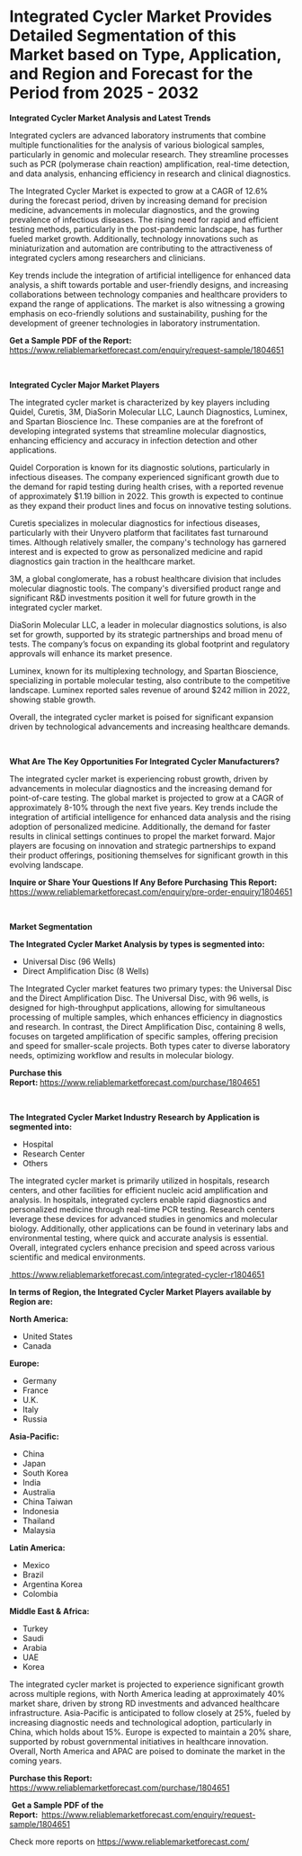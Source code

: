 <p><h1>Integrated Cycler Market Provides Detailed Segmentation of this Market based on Type, Application, and Region and Forecast for the Period from 2025 - 2032</h1></p><p><strong>Integrated Cycler Market Analysis and Latest Trends</strong></p>
<p><p>Integrated cyclers are advanced laboratory instruments that combine multiple functionalities for the analysis of various biological samples, particularly in genomic and molecular research. They streamline processes such as PCR (polymerase chain reaction) amplification, real-time detection, and data analysis, enhancing efficiency in research and clinical diagnostics.</p><p>The Integrated Cycler Market is expected to grow at a CAGR of 12.6% during the forecast period, driven by increasing demand for precision medicine, advancements in molecular diagnostics, and the growing prevalence of infectious diseases. The rising need for rapid and efficient testing methods, particularly in the post-pandemic landscape, has further fueled market growth. Additionally, technology innovations such as miniaturization and automation are contributing to the attractiveness of integrated cyclers among researchers and clinicians.</p><p>Key trends include the integration of artificial intelligence for enhanced data analysis, a shift towards portable and user-friendly designs, and increasing collaborations between technology companies and healthcare providers to expand the range of applications. The market is also witnessing a growing emphasis on eco-friendly solutions and sustainability, pushing for the development of greener technologies in laboratory instrumentation.</p></p>
<p><strong>Get a Sample PDF of the Report:&nbsp;</strong> <a href="https://www.reliablemarketforecast.com/enquiry/request-sample/1804651?utm_campaign=2316&utm_medium=2&utm_source=Github&utm_content=ia&utm_term=10042025&utm_id=integrated-cycler">https://www.reliablemarketforecast.com/enquiry/request-sample/1804651</a></p>
<p>&nbsp;</p>
<p><strong>Integrated Cycler Major Market Players</strong></p>
<p><p>The integrated cycler market is characterized by key players including Quidel, Curetis, 3M, DiaSorin Molecular LLC, Launch Diagnostics, Luminex, and Spartan Bioscience Inc. These companies are at the forefront of developing integrated systems that streamline molecular diagnostics, enhancing efficiency and accuracy in infection detection and other applications.</p><p>Quidel Corporation is known for its diagnostic solutions, particularly in infectious diseases. The company experienced significant growth due to the demand for rapid testing during health crises, with a reported revenue of approximately $1.19 billion in 2022. This growth is expected to continue as they expand their product lines and focus on innovative testing solutions.</p><p>Curetis specializes in molecular diagnostics for infectious diseases, particularly with their Unyvero platform that facilitates fast turnaround times. Although relatively smaller, the company's technology has garnered interest and is expected to grow as personalized medicine and rapid diagnostics gain traction in the healthcare market.</p><p>3M, a global conglomerate, has a robust healthcare division that includes molecular diagnostic tools. The company's diversified product range and significant R&D investments position it well for future growth in the integrated cycler market.</p><p>DiaSorin Molecular LLC, a leader in molecular diagnostics solutions, is also set for growth, supported by its strategic partnerships and broad menu of tests. The company’s focus on expanding its global footprint and regulatory approvals will enhance its market presence.</p><p>Luminex, known for its multiplexing technology, and Spartan Bioscience, specializing in portable molecular testing, also contribute to the competitive landscape. Luminex reported sales revenue of around $242 million in 2022, showing stable growth.</p><p>Overall, the integrated cycler market is poised for significant expansion driven by technological advancements and increasing healthcare demands.</p></p>
<p>&nbsp;</p>
<p><strong>What Are The Key Opportunities For Integrated Cycler Manufacturers?</strong></p>
<p><p>The integrated cycler market is experiencing robust growth, driven by advancements in molecular diagnostics and the increasing demand for point-of-care testing. The global market is projected to grow at a CAGR of approximately 8-10% through the next five years. Key trends include the integration of artificial intelligence for enhanced data analysis and the rising adoption of personalized medicine. Additionally, the demand for faster results in clinical settings continues to propel the market forward. Major players are focusing on innovation and strategic partnerships to expand their product offerings, positioning themselves for significant growth in this evolving landscape.</p></p>
<p><strong>Inquire or Share Your Questions If Any Before Purchasing This Report:</strong> <a href="https://www.reliablemarketforecast.com/enquiry/pre-order-enquiry/1804651?utm_campaign=2316&utm_medium=2&utm_source=Github&utm_content=ia&utm_term=10042025&utm_id=integrated-cycler">https://www.reliablemarketforecast.com/enquiry/pre-order-enquiry/1804651</a></p>
<p>&nbsp;</p>
<p><strong>Market Segmentation</strong></p>
<p><strong>The Integrated Cycler Market Analysis by types is segmented into:</strong></p>
<p><ul><li>Universal Disc (96 Wells)</li><li>Direct Amplification Disc (8 Wells)</li></ul></p>
<p><p>The Integrated Cycler market features two primary types: the Universal Disc and the Direct Amplification Disc. The Universal Disc, with 96 wells, is designed for high-throughput applications, allowing for simultaneous processing of multiple samples, which enhances efficiency in diagnostics and research. In contrast, the Direct Amplification Disc, containing 8 wells, focuses on targeted amplification of specific samples, offering precision and speed for smaller-scale projects. Both types cater to diverse laboratory needs, optimizing workflow and results in molecular biology.</p></p>
<p><strong>Purchase this Report:&nbsp;</strong><a href="https://www.reliablemarketforecast.com/purchase/1804651?utm_campaign=2316&utm_medium=2&utm_source=Github&utm_content=ia&utm_term=10042025&utm_id=integrated-cycler">https://www.reliablemarketforecast.com/purchase/1804651</a></p>
<p>&nbsp;</p>
<p><strong>The Integrated Cycler Market Industry Research by Application is segmented into:</strong></p>
<p><ul><li>Hospital</li><li>Research Center</li><li>Others</li></ul></p>
<p><p>The integrated cycler market is primarily utilized in hospitals, research centers, and other facilities for efficient nucleic acid amplification and analysis. In hospitals, integrated cyclers enable rapid diagnostics and personalized medicine through real-time PCR testing. Research centers leverage these devices for advanced studies in genomics and molecular biology. Additionally, other applications can be found in veterinary labs and environmental testing, where quick and accurate analysis is essential. Overall, integrated cyclers enhance precision and speed across various scientific and medical environments.</p></p>
<p><a href="https://www.reliablemarketforecast.com/integrated-cycler-r1804651?utm_campaign=2316&utm_medium=2&utm_source=Github&utm_content=ia&utm_term=10042025&utm_id=integrated-cycler">&nbsp;https://www.reliablemarketforecast.com/integrated-cycler-r1804651</a></p>
<p><strong>In terms of Region, the Integrated Cycler Market Players available by Region are:</strong></p>
<p>
    <p> <strong> North America: </strong>
        <ul>
            <li>United States</li>
            <li>Canada</li>
        </ul>
        </p> 
    <p> <strong> Europe: </strong>
        <ul>
            <li>Germany</li>
            <li>France</li>
            <li>U.K.</li>
            <li>Italy</li>
            <li>Russia</li>
        </ul>
        </p> 
    <p> <strong> Asia-Pacific: </strong>
        <ul>
            <li>China</li>
            <li>Japan</li>
            <li>South Korea</li>
            <li>India</li>
            <li>Australia</li>
            <li>China Taiwan</li>
            <li>Indonesia</li>
            <li>Thailand</li>
            <li>Malaysia</li>
        </ul>
        </p> 
    <p> <strong> Latin America: </strong>
        <ul>
            <li>Mexico</li>
            <li>Brazil</li>
            <li>Argentina Korea</li>
            <li>Colombia</li>
        </ul>
        </p> 
    <p> <strong> Middle East & Africa: </strong>
        <ul>
            <li>Turkey</li>
            <li>Saudi</li>
            <li>Arabia</li>
            <li>UAE</li>
            <li>Korea</li>
        </ul>
    </p>
    </p>
<p><p>The integrated cycler market is projected to experience significant growth across multiple regions, with North America leading at approximately 40% market share, driven by strong RD investments and advanced healthcare infrastructure. Asia-Pacific is anticipated to follow closely at 25%, fueled by increasing diagnostic needs and technological adoption, particularly in China, which holds about 15%. Europe is expected to maintain a 20% share, supported by robust governmental initiatives in healthcare innovation. Overall, North America and APAC are poised to dominate the market in the coming years.</p></p>
<p><strong>Purchase this Report: </strong><a href="https://www.reliablemarketforecast.com/purchase/1804651?utm_campaign=2316&utm_medium=2&utm_source=Github&utm_content=ia&utm_term=10042025&utm_id=integrated-cycler">https://www.reliablemarketforecast.com/purchase/1804651</a></p>
<p>&nbsp;<strong>Get a Sample PDF of the Report:&nbsp;&nbsp;</strong><a href="https://www.reliablemarketforecast.com/enquiry/request-sample/1804651?utm_campaign=2316&utm_medium=2&utm_source=Github&utm_content=ia&utm_term=10042025&utm_id=integrated-cycler">https://www.reliablemarketforecast.com/enquiry/request-sample/1804651</a></p>
<p><strong></strong></p>
<p>Check more reports on <a href="https://www.reliablemarketforecast.com/?utm_campaign=2316&utm_medium=2&utm_source=Github&utm_content=ia&utm_term=10042025&utm_id=integrated-cycler">https://www.reliablemarketforecast.com/</a></p>